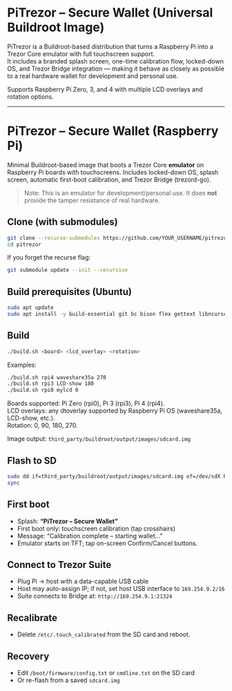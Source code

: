 # PiTrezor – Secure Wallet (Universal Buildroot Image)

PiTrezor is a Buildroot-based distribution that turns a Raspberry Pi into a Trezor Core emulator with full touchscreen support.  
It includes a branded splash screen, one-time calibration flow, locked-down OS, and Trezor Bridge integration — making it behave as closely as possible to a real hardware wallet for development and personal use.  

Supports Raspberry Pi Zero, 3, and 4 with multiple LCD overlays and rotation options.

---

# PiTrezor – Secure Wallet (Raspberry Pi)

Minimal Buildroot-based image that boots a Trezor Core **emulator** on Raspberry Pi boards with touchscreens. Includes locked-down OS, splash screen, automatic first-boot calibration, and Trezor Bridge (trezord-go).

> Note: This is an emulator for development/personal use. It does **not** provide the tamper resistance of real hardware.

## Clone (with submodules)
```bash
git clone --recurse-submodules https://github.com/YOUR_USERNAME/pitrezor.git
cd pitrezor
```
If you forget the recurse flag:
```bash
git submodule update --init --recursive
```

## Build prerequisites (Ubuntu)
```bash
sudo apt update
sudo apt install -y build-essential git bc bison flex gettext libncurses5-dev   unzip rsync file wget python3 perl cpio diffutils sed patch tar pkg-config   scons clang llvm-dev protobuf-compiler cmake golang-go
```

## Build
```bash
./build.sh <board> <lcd_overlay> <rotation>
```
Examples:
```bash
./build.sh rpi4 waveshare35a 270
./build.sh rpi3 LCD-show 180
./build.sh rpi0 mylcd 0
```
Boards supported: Pi Zero (rpi0), Pi 3 (rpi3), Pi 4 (rpi4).  
LCD overlays: any dtoverlay supported by Raspberry Pi OS (waveshare35a, LCD-show, etc.).  
Rotation: 0, 90, 180, 270.

Image output: `third_party/buildroot/output/images/sdcard.img`

## Flash to SD
```bash
sudo dd if=third_party/buildroot/output/images/sdcard.img of=/dev/sdX bs=4M status=progress conv=fsync
sync
```

## First boot
- Splash: **“PiTrezor – Secure Wallet”**
- First boot only: touchscreen calibration (tap crosshairs)
- Message: “Calibration complete – starting wallet…”
- Emulator starts on TFT; tap on-screen Confirm/Cancel buttons.

## Connect to Trezor Suite
- Plug Pi → host with a data-capable USB cable
- Host may auto-assign IP; if not, set host USB interface to `169.254.9.2/16`
- Suite connects to Bridge at: `http://169.254.9.1:21324`

## Recalibrate
- Delete `/etc/.touch_calibrated` from the SD card and reboot.

## Recovery
- Edit `/boot/firmware/config.txt` or `cmdline.txt` on the SD card
- Or re-flash from a saved `sdcard.img`
